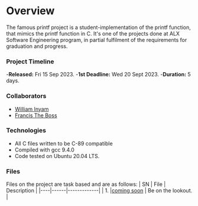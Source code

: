 # Overview #

The famous printf project is a student-implementation of the printf function, that mimics the printf function in C. It's one of the projects done at ALX Software Engineering program, in partial fulfilment of the requirements for graduation and progress.

### Project Timeline ###
-**Released:** Fri 15 Sep 2023.
-**1st Deadline:** Wed 20 Sept 2023.
-**Duration:** 5 days.

### Collaborators ###
- [William Inyam](https://github.com/thecypherzen/)
- [Francis The Boss](https//github.com/theboss/)

### Technologies ##
- All C files written to be C-89 compatible
- Compiled with gcc 9.4.0
- Code tested on Ubuntu 20.04 LTS.

### Files ###
Files on the project are task based and are as follows:
| SN | File | Description |
|----|------|-------------|
| 1. |[coming soon](https://github.com/) | Be on the lookout. |
